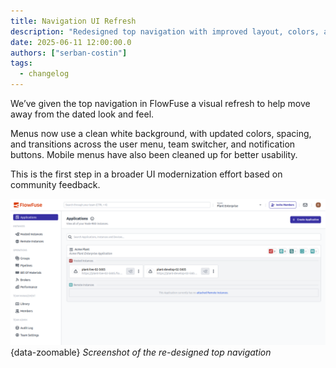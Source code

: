 ```yaml
---
title: Navigation UI Refresh
description: "Redesigned top navigation with improved layout, colors, and menu styling for a cleaner user experience."
date: 2025-06-11 12:00:00.0  
authors: ["serban-costin"]
tags:
  - changelog
---
```


We’ve given the top navigation in FlowFuse a visual refresh to help move away from the dated look and feel.

Menus now use a clean white background, with updated colors, spacing, and transitions across the user menu, team switcher, and notification buttons. Mobile menus have also been cleaned up for better usability.

This is the first step in a broader UI modernization effort based on community feedback.

![Screenshot of the re-designed top navigation](../06/images/ui-refresh-1.png){data-zoomable}
_Screenshot of the re-designed top navigation_

